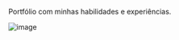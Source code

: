 Portfólio com minhas habilidades e experiências.

![image](https://github.com/AbimaelASilva/build_release_portfolio/assets/18286517/9123d442-2166-45ac-9cb7-b78b9b5c7e03)
